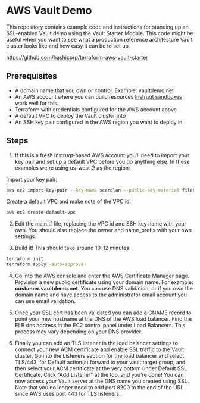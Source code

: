 # AWS Vault Demo
This repository contains example code and instructions for standing up an SSL-enabled Vault demo using the Vault Starter Module. This code might be useful when you want to see what a production reference architecture Vault cluster looks like and how easy it can be to set up.

https://github.com/hashicorp/terraform-aws-vault-starter

## Prerequisites
* A domain name that you own or control. Example: vaultdemo.net
* An AWS account where you can build resources [Instruqt sandboxes](https://play.instruqt.com/hashicorp/tracks/aws-sandbox-1) work well for this.
* Terraform with credentials configured for the AWS account above
* A default VPC to deploy the Vault cluster into
* An SSH key pair configured in the AWS region you want to deploy in

## Steps
1. If this is a fresh Instruqt-based AWS account you'll need to import your key pair and set up a default VPC before you do anything else. In these examples we're using us-west-2 as the region:

Import your key pair:
```bash
aws ec2 import-key-pair --key-name scarolan --public-key-material fileb://~/.ssh/id_rsa.pub --region us-west-2
```

Create a default VPC and make note of the VPC id.
```bash
aws ec2 create-default-vpc
```

2. Edit the main.tf file, replacing the VPC id and SSH key name with your own. You should also replace the owner and name_prefix with your own settings.

3. Build it! This should take around 10-12 minutes.

```bash
terraform init
terraform apply -auto-approve
```

4. Go into the AWS console and enter the AWS Certificate Manager page. Provision a new public certificate using your domain name. For example: **customer.vaultdemo.net**. You can use DNS validation, or if you own the domain name and have access to the administrator email account you can use email validation.

5. Once your SSL cert has been validated you can add a CNAME record to point your new hostname at the DNS of the AWS load balancer. Find the ELB dns address in the EC2 control panel under Load Balancers. This process may vary depending on your DNS provider.

6. Finally you can add an TLS listener in the load balancer settings to connect your new ACM certificate and enable SSL traffic to the Vault cluster. Go into the Listeners section for the load balancer and select TLS/443, for Default action(s) forward to your vault target group, and then select your ACM certificate at the very bottom under Default SSL Certificate. Click "Add Listener" at the top, and you're done! You can now access your Vault server at the DNS name you created using SSL. Note that you no longer need to add port 8200 to the end of the URL since AWS uses port 443 for TLS listeners.
